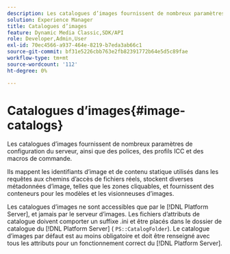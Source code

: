 ```yaml
---
description: Les catalogues d’images fournissent de nombreux paramètres de configuration du serveur, ainsi que des polices, des profils ICC et des macros de commande.
solution: Experience Manager
title: Catalogues d’images
feature: Dynamic Media Classic,SDK/API
role: Developer,Admin,User
exl-id: 70ec4566-a937-464e-8219-b7eda3ab66c1
source-git-commit: bf31e5226cbb763e2fb82391772b64e5d5c89fae
workflow-type: tm+mt
source-wordcount: '112'
ht-degree: 0%

---
```


# Catalogues d’images{#image-catalogs}

Les catalogues d’images fournissent de nombreux paramètres de configuration du serveur, ainsi que des polices, des profils ICC et des macros de commande.

Ils mappent les identifiants d’image et de contenu statique utilisés dans les requêtes aux chemins d’accès de fichiers réels, stockent diverses métadonnées d’image, telles que les zones cliquables, et fournissent des conteneurs pour les modèles et les visionneuses d’images.

Les catalogues d’images ne sont accessibles que par le [!DNL Platform Server], et jamais par le serveur d’images. Les fichiers d’attributs de catalogue doivent comporter un suffixe .ini et être placés dans le dossier de catalogue du [!DNL Platform Server] ( `PS::CatalogFolder`). Le catalogue d’images par défaut est au moins obligatoire et doit être renseigné avec tous les attributs pour un fonctionnement correct du [!DNL Platform Server].
